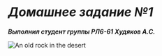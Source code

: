 # ***Домашнее задание №1***
***Выполнил студент группы РЛ6-61 Худяков А.С.***

![An old rock in the desert](https://th.bing.com/th/id/R.3bbb350878f0c76b520f1dd437b5b0af?rik=TVg4pjlrrBal9A&pid=ImgRaw&r=0)
